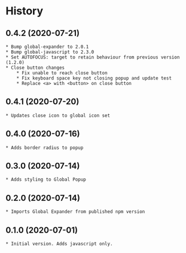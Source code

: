 # History

## 0.4.2 (2020-07-21)
    * Bump global-expander to 2.0.1
    * Bump global-javascript to 2.3.0
    * Set AUTOFOCUS: target to retain behaviour from previous version (1.2.0)
    * Close button changes
        * Fix unable to reach close button
        * Fix keyboard space key not closing popup and update test
        * Replace <a> with <button> on close button  

## 0.4.1 (2020-07-20)
    * Updates close icon to global icon set

## 0.4.0 (2020-07-16)
    * Adds border radius to popup

## 0.3.0 (2020-07-14)
    * Adds styling to Global Popup
    
## 0.2.0 (2020-07-14)
    * Imports Global Expander from published npm version

## 0.1.0 (2020-07-01)
    * Initial version. Adds javascript only.
